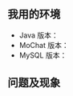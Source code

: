 ## 我用的环境

* Java 版本：
* MoChat 版本：
* MySQL 版本：

## 问题及现象

<!--

描述你的问题现象，报错**贴截图**粘贴或者贴具体信息，提供**必要的代码段**

如果你不提供相关的代码，我不会做任何应答，直接 close，感谢！

请正确使用 Markdown: https://guides.github.com/features/mastering-markdown

-->


